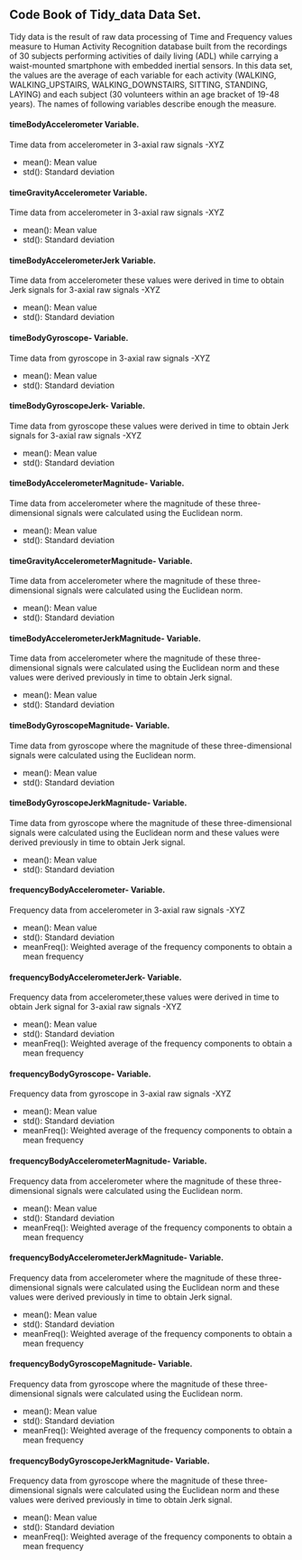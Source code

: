 ## Code Book of Tidy_data Data Set.

Tidy data is the result of raw data processing of Time and Frequency values measure to Human Activity Recognition database built from the recordings of 
30 subjects performing activities of daily living (ADL) while carrying a waist-mounted smartphone with embedded inertial sensors.
In this data set, the values are the average of each variable for each activity  (WALKING, WALKING_UPSTAIRS, WALKING_DOWNSTAIRS, SITTING, STANDING, LAYING) and each subject
(30 volunteers within an age bracket of 19-48 years). The names of following variables describe enough the measure.

#### timeBodyAccelerometer Variable.
Time data from accelerometer in 3-axial raw signals -XYZ
   * mean(): Mean value
   * std(): Standard deviation
  
#### timeGravityAccelerometer Variable.
Time data from accelerometer in 3-axial raw signals -XYZ
   * mean(): Mean value
   * std(): Standard deviation
   
#### timeBodyAccelerometerJerk Variable.
Time data from accelerometer these values were derived in time to obtain Jerk signals for 3-axial raw signals -XYZ
   * mean(): Mean value
   * std(): Standard deviation   
   
#### timeBodyGyroscope- Variable.
Time data from gyroscope in 3-axial raw signals -XYZ
   * mean(): Mean value
   * std(): Standard deviation   

#### timeBodyGyroscopeJerk- Variable.
Time data from gyroscope these values were derived in time to obtain Jerk signals for 3-axial raw signals -XYZ
   * mean(): Mean value
   * std(): Standard deviation      
   
#### timeBodyAccelerometerMagnitude- Variable.
Time data from accelerometer where the magnitude of these three-dimensional signals were calculated using the Euclidean norm.
   * mean(): Mean value
   * std(): Standard deviation   
   
#### timeGravityAccelerometerMagnitude- Variable.
Time data from accelerometer where the magnitude of these three-dimensional signals were calculated using the Euclidean norm.
   * mean(): Mean value
   * std(): Standard deviation   
   
#### timeBodyAccelerometerJerkMagnitude- Variable.
Time data from accelerometer where the magnitude of these three-dimensional signals were calculated using the Euclidean norm and these values were derived previously in time to obtain Jerk signal.
   * mean(): Mean value
   * std(): Standard deviation   
   
#### timeBodyGyroscopeMagnitude- Variable.
Time data from gyroscope where the magnitude of these three-dimensional signals were calculated using the Euclidean norm.
   * mean(): Mean value
   * std(): Standard deviation    

#### timeBodyGyroscopeJerkMagnitude- Variable.
Time data from gyroscope where the magnitude of these three-dimensional signals were calculated using the Euclidean norm and these values were derived previously in time to obtain Jerk signal.
   * mean(): Mean value
   * std(): Standard deviation    

#### frequencyBodyAccelerometer- Variable.
Frequency data from accelerometer in 3-axial raw signals -XYZ
   * mean(): Mean value
   * std(): Standard deviation
   * meanFreq(): Weighted average of the frequency components to obtain a mean frequency
   
#### frequencyBodyAccelerometerJerk- Variable.
Frequency data from accelerometer,these values were derived in time to obtain Jerk signal for 3-axial raw signals -XYZ
   * mean(): Mean value
   * std(): Standard deviation
   * meanFreq(): Weighted average of the frequency components to obtain a mean frequency
   
#### frequencyBodyGyroscope- Variable.
Frequency data from gyroscope in 3-axial raw signals -XYZ
   * mean(): Mean value
   * std(): Standard deviation
   * meanFreq(): Weighted average of the frequency components to obtain a mean frequency
  
#### frequencyBodyAccelerometerMagnitude- Variable.
Frequency data from accelerometer where the magnitude of these three-dimensional signals were calculated using the Euclidean norm.
   * mean(): Mean value
   * std(): Standard deviation    
   * meanFreq(): Weighted average of the frequency components to obtain a mean frequency
   
#### frequencyBodyAccelerometerJerkMagnitude- Variable.
Frequency data from accelerometer where the magnitude of these three-dimensional signals were calculated using the Euclidean norm and these values were derived previously in time to obtain Jerk signal.
   * mean(): Mean value
   * std(): Standard deviation   
  * meanFreq(): Weighted average of the frequency components to obtain a mean frequency  
 
#### frequencyBodyGyroscopeMagnitude- Variable.
Frequency data from gyroscope where the magnitude of these three-dimensional signals were calculated using the Euclidean norm.
   * mean(): Mean value
   * std(): Standard deviation    
   * meanFreq(): Weighted average of the frequency components to obtain a mean frequency
   
#### frequencyBodyGyroscopeJerkMagnitude- Variable.
Frequency data from gyroscope where the magnitude of these three-dimensional signals were calculated using the Euclidean norm and these values were derived previously in time to obtain Jerk signal.
   * mean(): Mean value
   * std(): Standard deviation   
   * meanFreq(): Weighted average of the frequency components to obtain a mean frequency  

   

